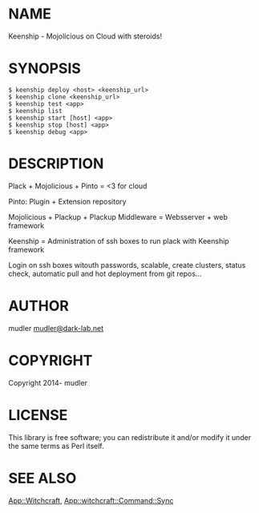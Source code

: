# NAME

Keenship - Mojolicious on Cloud with steroids!

# SYNOPSIS

    $ keenship deploy <host> <keenship_url>
    $ keenship clone <keenship_url>
    $ keenship test <app>
    $ keenship list
    $ keenship start [host] <app>
    $ keenship stop [host] <app>
    $ keenship debug <app>

# DESCRIPTION

Plack + Mojolicious + Pinto = <3 for cloud

Pinto: Plugin + Extension repository

Mojolicious + Plackup + Plackup Middleware = Websserver + web framework

Keenship = Administration of ssh boxes to run plack with Keenship framework

Login on ssh boxes witouth passwords, scalable, create clusters, status check, automatic pull and hot deployment from git repos...

# AUTHOR

mudler <mudler@dark-lab.net>

# COPYRIGHT

Copyright 2014- mudler

# LICENSE

This library is free software; you can redistribute it and/or modify
it under the same terms as Perl itself.

# SEE ALSO
[App::Witchcraft](https://metacpan.org/pod/App::Witchcraft), [App::witchcraft::Command::Sync](https://metacpan.org/pod/App::witchcraft::Command::Sync)
